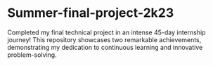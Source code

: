 # Summer-final-project-2k23
Completed my final technical project in an intense 45-day internship journey! This repository showcases two remarkable achievements, demonstrating my dedication to continuous learning and innovative problem-solving.
